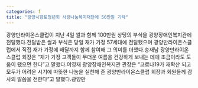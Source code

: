```yaml
---
categories: f
title: "광양시향토청년회 사랑나눔복지재단에 50만원 기탁"
---
```

광양만라이온스클럽이 지난 4일 쌀과 함께 100만원 상당의 부식을 광양장애인복지관에 전달했다.전달받은 쌀과 부식은 당일 재가 가정 57세대에 전달됐으며 광양만라이온스클럽에서 직접 재가 가정에 배달까지 함께 참여해 그 의미를 더했다.송재남 광양만라이온스클럽 회장은 “재가 가정 고객들이 무더운 여름을 건강하게 보내는 데에 조금이라도 도움이 됐으면 한다”고 말했다.이영재 광양장애인복지관 관장은 “코로나19가 재확산 되고 모두가 어려운 시기에 따뜻한 나눔을 실천해 준 광양만라이온스클럽 회장과 회원들께 감사의 말씀을 전한다”고 말했다.광양만